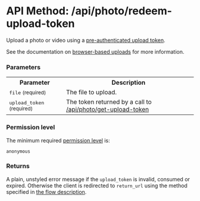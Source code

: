 # API Method: /api/photo/redeem-upload-token

Upload a photo or video using a [pre-authenticated upload token](photo-get-upload-token). 

See the documentation on [browser-based uploads](browser-based-uploads) for more information.


### Parameters

<table class="pretty">
  <tr><th>Parameter</th><th>Description</th></tr>
  <tr><td><tt>file</tt> <small>(required)</small></td><td>The file to upload.</td></tr>
  <tr><td><tt>upload_token</tt> <small>(required)</small></td><td>The token returned by a call to <a href="photo-get-upload-token">/api/photo/get-upload-token</a></td></tr>
</table>

    

### Permission level 

The minimum required [permission level](index#permission-level) is:

    anonymous


### Returns

A plain, unstyled error message if the `upload_token` is invalid, consumed or expired. 
Otherwise the client is redirected to `return_url` using the method specified in [the flow description](browser-based-uploads).
